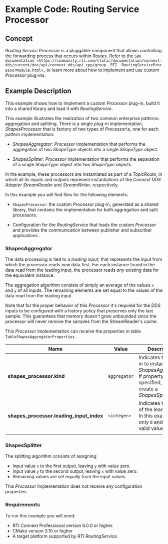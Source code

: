 # Example Code: Routing Service Processor

## Concept

*Routing Service Processor* is a pluggable-component that allows controlling the
forwarding process that occurs within *Routes*. Refer to the `SDK documentation
<https://community.rti.com/static/documentation/connext-dds/current/doc/api/connext_dds/api_cpp/group__RTI__RoutingServiceProcessorModule.html>`_
to learn more about how to implement and use custom *Processor* plug-ins.

## Example Description

This example shows how to implement a custom *Processor* plug-in, build it into
a shared library and load it with *RoutingService*.

This example illustrates the realization of two common enterprise patterns:
aggregation and splitting. There is a single plug-in implementation,
*ShapesProcessor* that is factory of two types of *Processor*\s, one for each
pattern implementation:

-   *ShapesAggregator*: *Processor* implementation that performs the aggregation
    of two *ShapeType* objects into a single *ShapeType* object.

-   *ShapesSplitter*: *Processor* implementation that performs the separation of
    a single *ShapeType* object into two  *ShapeType* objects.

In the example, these processors are instantiated as part of a *TopicRoute*, in
which all its inputs and outputs represent instantiations of the *Connext DDS
Adapter StreamReader* and *StreamWriter*, respectively.

In this example you will find files for the following elements:

-   `ShapesProcessor`: the custom *Processor* plug-in, generated as a shared
    library, that contains the implementation for both aggregation and split
    processors.

-   Configuration for the *RoutingService* that loads the custom *Processor* and
    provides the communication between publisher and subscriber applications.

### ShapesAggregator

The data processing is tied to a *leading input*, that represents the input from
which the processor reads *new* data first. For each instance found in the data
read from the leading input, the processor reads *any* existing data for the
equivalent instance.

The aggregation algorithm consists of simply an average of the values `x` and
`y` of all inputs. The remaining elements are set equal to the values of the
data read from the leading input.

Note that for the proper behavior of this *Processor* it's required for the DDS
inputs to be configured with a history policy that preserves only the last
sample. This guarantees that memory doesn't grow unbounded since the processor
will never remove the samples from the StreamReader's cache.

This *Processor* implementation can receive the properties in table
`TableShapesAggregatorProperties`.

| Name                                     | Value        | Description                                                                                                                  |
|------------------------------------------|--------------|------------------------------------------------------------------------------------------------------------------------------|
|  **shapes_processor.kind**               | `aggregator` |  Indicates the plug-in to instantiate a *ShapesAggregator*. If property is not specified, it will create a *ShapesSplitter*. |
| **shapes_processor.leading_input_index** | `<integer>`  |  Indicates the index of the leadig input. In this example, only `0` and `1` are valid values                                 |
|                                          |              |                                                                                                                              |

### ShapesSplitter

The splitting algorithm consists of assigning:

- Input value `x` to the first output, leaving `y` with value zero.
- Input value `y` to the second output, leaving `x` with value zero.
- Remaining values are set equally from the input values.

This *Processor* implementation does not receive any configuration properties.

### Requirements

To run this example you will need:

- RTI Connext Professional version 6.0.0 or higher.
- CMake version 3.10 or higher
- A target platform supported by *RTI* *RoutingService*.
